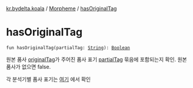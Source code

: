 [kr.bydelta.koala](../index.md) / [Morpheme](index.md) / [hasOriginalTag](./has-original-tag.md)

# hasOriginalTag

`fun hasOriginalTag(partialTag: `[`String`](https://kotlinlang.org/api/latest/jvm/stdlib/kotlin/-string/index.html)`): `[`Boolean`](https://kotlinlang.org/api/latest/jvm/stdlib/kotlin/-boolean/index.html)

원본 품사 [originalTag](original-tag.md)가 주어진 품사 표기 [partialTag](has-original-tag.md#kr.bydelta.koala.Morpheme$hasOriginalTag(kotlin.String)/partialTag) 묶음에 포함되는지 확인. 원본 품사가 없으면 false.

각 분석기별 품사 표기는 [여기](https://docs.google.com/spreadsheets/d/1OGM4JDdLk6URuegFKXg1huuKWynhg_EQnZYgTmG4h0s/edit?usp=sharing)
에서 확인

